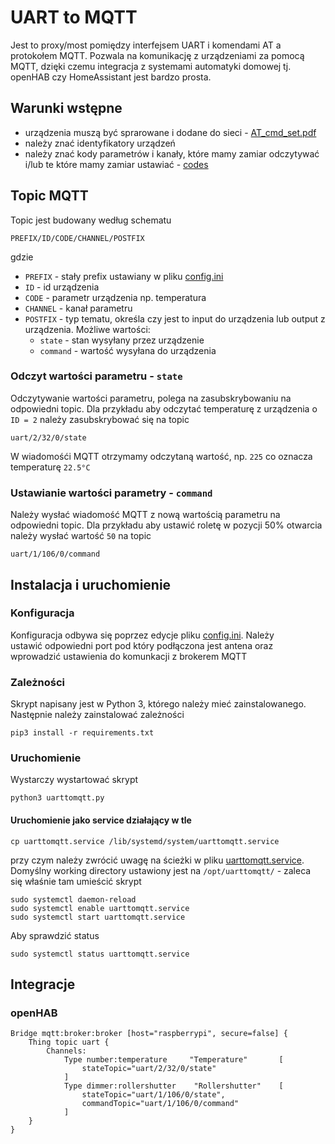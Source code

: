 # UART to MQTT
Jest to proxy/most pomiędzy interfejsem UART i komendami AT a protokołem MQTT. Pozwala na komunikację z urządzeniami za pomocą MQTT, dzięki czemu integracja z systemami automatyki domowej tj. openHAB czy HomeAssistant jest bardzo prosta.

## Warunki wstępne
- urządzenia muszą być sprarowane i dodane do sieci - [AT_cmd_set.pdf](AT_cmd_set.pdf)
- należy znać identyfikatory urządzeń
- należy znać kody parametrów i kanały, które mamy zamiar odczytywać i/lub te które mamy zamiar ustawiać - [codes](codes)

## Topic MQTT
Topic jest budowany według schematu
```
PREFIX/ID/CODE/CHANNEL/POSTFIX
```
gdzie
- `PREFIX` - stały prefix ustawiany w pliku [config.ini](config.ini)
- `ID` - id urządzenia
- `CODE` - parametr urządzenia np. temperatura
- `CHANNEL` - kanał parametru
- `POSTFIX` - typ tematu, określa czy jest to input do urządzenia lub output z urządzenia. Możliwe wartości:
	- `state` - stan wysyłany przez urządzenie
	- `command` - wartość wysyłana do urządzenia

### Odczyt wartości parametru - `state`
Odczytywanie wartości parametru, polega na zasubskrybowaniu na odpowiedni topic. Dla przykładu aby odczytać temperaturę z urządzenia o `ID = 2` należy zasubskrybować się na topic 
```
uart/2/32/0/state
```
W wiadomośći MQTT otrzymamy odczytaną wartość, np. `225` co oznacza temperaturę `22.5°C`

### Ustawianie wartości parametry - `command`
Należy wysłać wiadomość MQTT z nową wartością parametru na odpowiedni topic. Dla przykładu aby ustawić roletę w pozycji 50% otwarcia należy wysłać wartość `50` na topic
```
uart/1/106/0/command
```

## Instalacja i uruchomienie

### Konfiguracja
Konfiguracja odbywa się poprzez edycje pliku [config.ini](config.ini). Należy ustawić odpowiedni port pod który podłączona jest antena oraz wprowadzić ustawienia do komunkacji z brokerem MQTT

### Zależności
Skrypt napisany jest w Python 3, którego należy mieć zainstalowanego. Następnie należy zainstalować zależności
```
pip3 install -r requirements.txt
```

### Uruchomienie
Wystarczy wystartować skrypt
```
python3 uarttomqtt.py
```

#### Uruchomienie jako service działający w tle
```
cp uarttomqtt.service /lib/systemd/system/uarttomqtt.service
```
przy czym należy zwrócić uwagę na ścieżki w pliku [uarttomqtt.service](uarttomqtt.service). Domyślny working directory ustawiony jest na `/opt/uarttomqtt/` - zaleca się właśnie tam umieścić skrypt
```
sudo systemctl daemon-reload
sudo systemctl enable uarttomqtt.service
sudo systemctl start uarttomqtt.service
```
Aby sprawdzić status
```
sudo systemctl status uarttomqtt.service
```

## Integracje
### openHAB
```
Bridge mqtt:broker:broker [host="raspberrypi", secure=false] {
    Thing topic uart {
        Channels:
            Type number:temperature     "Temperature"       [
                stateTopic="uart/2/32/0/state"
            ]
            Type dimmer:rollershutter    "Rollershutter"    [
                stateTopic="uart/1/106/0/state",
                commandTopic="uart/1/106/0/command"
            ]
    }
}
```
